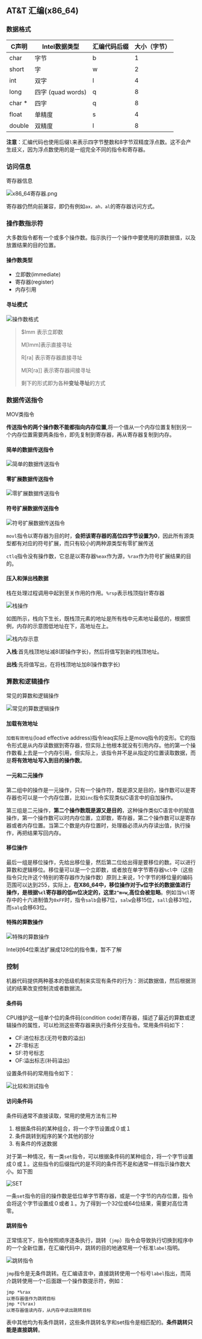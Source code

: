 



## AT&T 汇编(x86_64)

### 数据格式

| C声明  | Intel数据类型     | 汇编代码后缀 | 大小（字节） |
| ------ | ----------------- | ------------ | ------------ |
| char   | 字节              | b            | 1            |
| short  | 字                | w            | 2            |
| int    | 双字              | l            | 4            |
| long   | 四字 (quad words) | q            | 8            |
| char * | 四字              | q            | 8            |
| float  | 单精度            | s            | 4            |
| double | 双精度            | l            | 8            |

**注意**：汇编代码也使用后缀`l`来表示四字节整数和8字节双精度浮点数。这不会产生歧义，因为浮点数使用的是一组完全不同的指令和寄存器。

### 访问信息

寄存器信息

![x86_64寄存器.png](./x86_64寄存器.png)



寄存器仍然向前兼容，即仍有例如`ax，ah，al`的寄存器访问方式。

### 操作数指示符

大多数指令都有一个或多个操作数。指示执行一个操作中要使用的源数据值，以及放置结果的目的位置。

#### 操作数类型

+ 立即数(immediate)
+ 寄存器(register)
+ 内存引用

#### 寻址模式

![操作数格式](./操作数格式.png)

> $Imm 表示立即数
>
> M[Imm]表示直接寻址
>
> R[ra] 表示寄存器直接寻址
>
> M[R[ra]] 表示寄存器间接寻址
>
> 剩下的形式即为各种**变址寻址**的方式

### 数据传送指令

MOV类指令

**传送指令的两个操作数不能都指向内存位置**,将一个值从一个内存位置复制到另一个内存位置需要两条指令，即先复制到寄存器，再从寄存器复制到内存。

#### 简单的数据传送指令

![简单的数据传送指令](./简单的数据传送指令.png)

#### 零扩展数据传送指令

![零扩展数据传送指令](./零扩展数据传送指令.png)

#### 符号扩展数据传送指令

![符号扩展数据传送指令](./符号扩展数据传送指令.png)

`movl`指令以寄存器为目的时，**会把该寄存器的高位四字节设置为0**，因此所有源类型都有对应的符号扩展，而只有较小的两种源类型有零扩展传送

`ctlq`指令没有操作数，它总是以寄存器`%eax`作为源，`%rax`作为符号扩展结果的目的。

#### 压入和弹出栈数据

栈在处理过程调用中起到至关作用的作用。`%rsp`表示栈顶指针寄存器

![栈操作](./栈操作.png)

如图所示，栈向下生长，既栈顶元素的地址是所有栈中元素地址最低的，根据惯例，内存的示意图低地址在下，高地址在上。

![栈内存示意](./栈内存示意.png)

**入栈**:首先栈顶地址减8(即操作字长)，然后将值写到新的栈顶地址。

**出栈**:先将值写出，在将栈顶地址加8(操作数字长)

### 算数和逻辑操作

常见的算数和逻辑操作

![常见的算数逻辑操作](./算逻操作.png)

#### 加载有效地址

`加载有效地址`(load effective address)指令leaq实际上是movq指令的变形。它的指令形式是从内存读数据到寄存器，但实际上他根本就没有引用内存。他的第一个操作数看上去是一个内存引用，但实际上，该指令并不是从指定的位置读取数据，而是**将有效地址写入到目的操作数**。

#### 一元和二元操作

第二组中的操作是一元操作，只有一个操作符，既是源又是目的，操作数可以是寄存器也可以是一个内存位置，比如``inc``指令实现类似C语言中的自加操作。

第三组是二元操作，**第二个操作数既是源又是目的**，这种操作类似C语言中的赋值操作，第一个操作数可以时内存位置，立即数，寄存器，第二个操作数可以是寄存器或者内存位置。当第二个数是内存位置时，处理器必须从内存读出值，执行操作，再把结果写回内存。

#### 移位操作

最后一组是移位操作，先给出移位量，然后第二位给出得是要移位的数。可以进行算数和逻辑移位。移位量可以是一个立即数，或者放在单字节寄存器``%cl``中（这些指令只允许这个特别的寄存器作为操作数）原则上来说，1个字节的移位量的编码范围可以达到255，实际上，**在X86_64中，移位操作对于``w``位字长的数据值进行操作，是根据``%cl``寄存器的低m位决定的，这里``2^m=w``,高位会被忽略**。例如当``%cl``寄存中的十六进制值为``0xFF``时，指令`salb`会移7位，``salw``会移15位，``sall``会移31位，而``salq``会移63位。

#### 特殊的算数操作

![特殊的算数操作](./特殊的算数操作.png)

Intel对64位乘法扩展成128位的指令集，暂不了解

### 控制

机器代码提供两种基本的低级机制来实现有条件的行为：测试数据值，然后根据测试的结果改变控制流或者数据流。

#### 条件码

CPU维护这一组单个位的条件码(condition code)寄存器，描述了最近的算数或逻辑操作的属性，可以检测这些寄存器来执行条件分支指令。常用条件码如下：

+ CF:进位标志(无符号数的溢出)
+ ZF:零标志
+ SF:符号标志
+ OF:溢出标志(补码溢出)

设置条件码的常用指令如下：

![比较和测试指令](./比较和测试指令.png)

#### 访问条件码

条件码通常不直接读取，常用的使用方法有三种

1. 根据条件码的某种组合，将一个字节设置成０或１
2. 条件跳转到程序的某个其他的部分
3. 有条件的传送数据

对于第一种情况，有一类``set``指令，可以根据条件码的某种组合，将一个字节设置成０或１。这些指令的后缀指代的是不同的条件而不是和通常一样指示操作数大小。如下图

![SET](./SET.png)

一条``set``指令的目的操作数是低位单字节寄存器，或是一个字节的内存位置，指令会将这个字节设置成０或者１。为了得到一个32位或64位结果，需要对高位清零。

#### 跳转指令

正常情况下，指令按照顺序逐条执行，跳转（``jmp``）指令会导致执行切换到程序中的一个全新位置，在汇编代码中，跳转的目的地通常用一个标准``label``指明。

![跳转指令](./跳转指令.png)

``jmp``指令是无条件跳转。在汇编语言中，直接跳转使用一个标号``label``指出，而简介跳转使用一个``*``后面跟一个操作数提示符，例如：

```x86asm
jmp *%rax
以寄存器值作为跳转目标
jmp *(%rax)
以寄存器值读内存，从内存中读出跳转目标
```

表中其他均为有条件跳转，这些条件跳转名字和set指令是相匹配的。**条件跳转只能是直接跳转**。